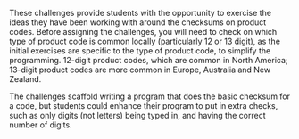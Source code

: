 These challenges provide students with the opportunity to exercise the ideas they have been working with around the checksums on product codes. Before assigning the challenges, you will need to check on which type of product code is common locally (particularly 12 or 13 digit), as the initial exercises are specific to the type of product code, to simplify the programming. 12-digit product codes, which are common in North America; 13-digit product codes are more common in Europe, Australia and New Zealand.

The challenges scaffold writing a program that does the basic checksum for a code, but students could enhance their program to put in extra checks, such as only digits (not letters) being typed in, and having the correct number of digits.